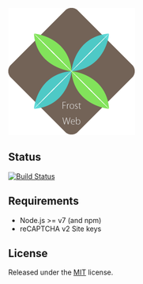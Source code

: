 ![logo](logo.png)

## Status
[![Build Status](https://img.shields.io/travis/Frost-Dev/Frost-Web.svg?style=flat-square)](https://travis-ci.org/Frost-Dev/Frost-Web)

## Requirements
- Node.js >= v7 (and npm)
- reCAPTCHA v2 Site keys

## License
Released under the [MIT](LICENSE) license.
